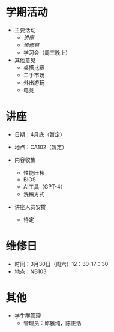 # 学期活动

* 主要活动
  * *讲座*
  * *维修日*
  * 学习会（周三晚上）
* 其他意见
  * 桌搭比赛
  * 二手市场
  * 外出游玩
  * 电竞

# 讲座

* 日期：4月底（暂定）
* 地点：CA102（暂定）
* 内容收集
  * 性能压榨
  * BIOS
  * AI工具（GPT-4）
  * 洗稿方式

* 讲座人员安排
  * 待定

# 维修日

* 时间：3月30日（周六）12：30-17：30
* 地点：NB103

# 其他

* 学生群管理
  * 管理员：邱雅纯，陈正浩
